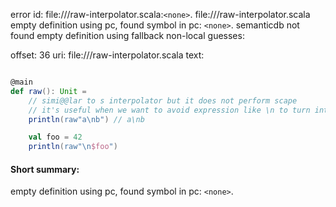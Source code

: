 error id: file://<WORKSPACE>/raw-interpolator.scala:`<none>`.
file://<WORKSPACE>/raw-interpolator.scala
empty definition using pc, found symbol in pc: `<none>`.
semanticdb not found
empty definition using fallback
non-local guesses:

offset: 36
uri: file://<WORKSPACE>/raw-interpolator.scala
text:
```scala

@main
def raw(): Unit =
    // simi@@lar to s interpolator but it does not perform scape
    // it's useful when we want to avoid expression like \n to turn into a return character.
    println(raw"a\nb") // a\nb

    val foo = 42
    println(raw"\n$foo")

```


#### Short summary: 

empty definition using pc, found symbol in pc: `<none>`.